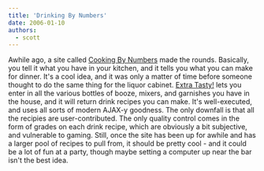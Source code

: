 ```yaml
---
title: 'Drinking By Numbers'
date: 2006-01-10
authors:
  - scott
---
```


Awhile ago, a site called [Cooking By Numbers](http://cookingbynumbers.com/) made the rounds. Basically, you tell it what you have in your kitchen, and it tells you what you can make for dinner. It's a cool idea, and it was only a matter of time before someone thought to do the same thing for the liquor cabinet. [Extra Tasty!](http://www.extratasty.com/) lets you enter in all the various bottles of booze, mixers, and garnishes you have in the house, and it will return drink recipes you can make. It's well-executed, and uses all sorts of modern AJAX-y goodness. The only downfall is that all the recipies are user-contributed. The only quality control comes in the form of grades on each drink recipe, which are obviously a bit subjective, and vulnerable to gaming. Still, once the site has been up for awhile and has a larger pool of recipes to pull from, it should be pretty cool - and it could be a lot of fun at a party, though maybe setting a computer up near the bar isn't the best idea.
